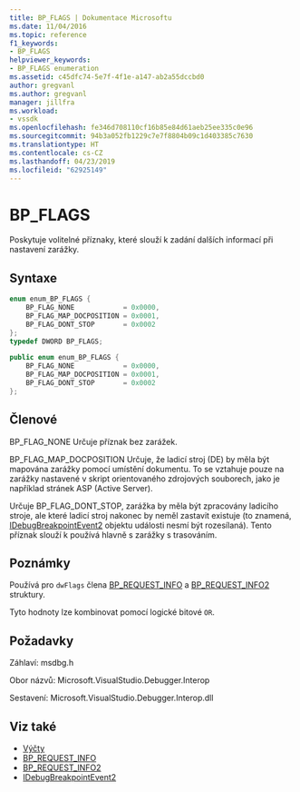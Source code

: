 ```yaml
---
title: BP_FLAGS | Dokumentace Microsoftu
ms.date: 11/04/2016
ms.topic: reference
f1_keywords:
- BP_FLAGS
helpviewer_keywords:
- BP_FLAGS enumeration
ms.assetid: c45dfc74-5e7f-4f1e-a147-ab2a55dccbd0
author: gregvanl
ms.author: gregvanl
manager: jillfra
ms.workload:
- vssdk
ms.openlocfilehash: fe346d708110cf16b85e84d61aeb25ee335c0e96
ms.sourcegitcommit: 94b3a052fb1229c7e7f8804b09c1d403385c7630
ms.translationtype: HT
ms.contentlocale: cs-CZ
ms.lasthandoff: 04/23/2019
ms.locfileid: "62925149"
---
```

# <a name="bpflags"></a>BP_FLAGS
Poskytuje volitelné příznaky, které slouží k zadání dalších informací při nastavení zarážky.

## <a name="syntax"></a>Syntaxe

```cpp
enum enum_BP_FLAGS {
    BP_FLAG_NONE            = 0x0000,
    BP_FLAG_MAP_DOCPOSITION = 0x0001,
    BP_FLAG_DONT_STOP       = 0x0002
};
typedef DWORD BP_FLAGS;
```

```csharp
public enum enum_BP_FLAGS {
    BP_FLAG_NONE            = 0x0000,
    BP_FLAG_MAP_DOCPOSITION = 0x0001,
    BP_FLAG_DONT_STOP       = 0x0002
};
```

## <a name="members"></a>Členové
BP_FLAG_NONE Určuje příznak bez zarážek.

BP_FLAG_MAP_DOCPOSITION Určuje, že ladicí stroj (DE) by měla být mapována zarážky pomocí umístění dokumentu. To se vztahuje pouze na zarážky nastavené v skript orientovaného zdrojových souborech, jako je například stránek ASP (Active Server).

Určuje BP_FLAG_DONT_STOP, zarážka by měla být zpracovány ladicího stroje, ale které ladicí stroj nakonec by neměl zastavit existuje (to znamená, [IDebugBreakpointEvent2](../../../extensibility/debugger/reference/idebugbreakpointevent2.md) objektu události nesmí být rozesílaná). Tento příznak slouží k používá hlavně s zarážky s trasováním.

## <a name="remarks"></a>Poznámky
Používá pro `dwFlags` člena [BP_REQUEST_INFO](../../../extensibility/debugger/reference/bp-request-info.md) a [BP_REQUEST_INFO2](../../../extensibility/debugger/reference/bp-request-info2.md) struktury.

Tyto hodnoty lze kombinovat pomocí logické bitové `OR`.

## <a name="requirements"></a>Požadavky
Záhlaví: msdbg.h

Obor názvů: Microsoft.VisualStudio.Debugger.Interop

Sestavení: Microsoft.VisualStudio.Debugger.Interop.dll

## <a name="see-also"></a>Viz také
- [Výčty](../../../extensibility/debugger/reference/enumerations-visual-studio-debugging.md)
- [BP_REQUEST_INFO](../../../extensibility/debugger/reference/bp-request-info.md)
- [BP_REQUEST_INFO2](../../../extensibility/debugger/reference/bp-request-info2.md)
- [IDebugBreakpointEvent2](../../../extensibility/debugger/reference/idebugbreakpointevent2.md)

